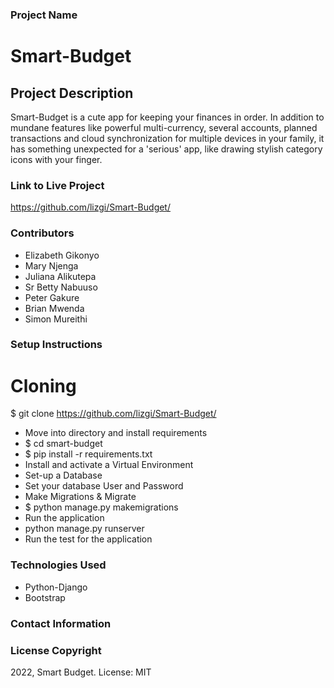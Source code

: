 ### Project Name
# Smart-Budget

## Project Description
Smart-Budget is a cute app for keeping your finances in order. In addition to mundane features like powerful multi-currency, several accounts, planned transactions and cloud synchronization for multiple devices in your family, it has something unexpected for a 'serious' app, like drawing stylish category icons with your finger.
### Link to Live Project
https://github.com/lizgi/Smart-Budget/
### Contributors
* Elizabeth Gikonyo
* Mary Njenga
* Juliana Alikutepa
* Sr Betty Nabuuso
* Peter Gakure
* Brian Mwenda
* Simon Mureithi
### Setup Instructions
# Cloning
$ git clone https://github.com/lizgi/Smart-Budget/
* Move into directory and install requirements
* $ cd smart-budget
* $ pip install -r requirements.txt 
* Install and activate a Virtual Environment 
* Set-up a Database
* Set your database User and Password 
* Make Migrations & Migrate
* $ python manage.py makemigrations <DB Name> 
* Run the application
* python manage.py runserver 
* Run the test for the application

### Technologies Used
* Python-Django
* Bootstrap

### Contact Information


### License Copyright
2022, Smart Budget.
License: MIT
